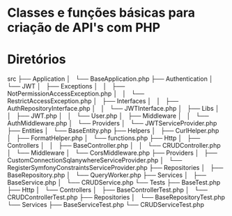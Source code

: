 # Classes e funções básicas para criação de API's com PHP

# Diretórios
src
├── Application
│   └── BaseApplication.php
├── Authentication
│   └── JWT
│       ├── Exceptions
│       │   ├── NotPermissionAccessException.php
│       │   └── RestrictAccessException.php
│       ├── Interfaces
│       │   ├── AuthRepositoryInterface.php
│       │   └── JWTInterface.php
│       ├── Libs
│       │   ├── JWT.php
│       │   └── User.php
│       ├── Middleware
│       │   └── AuthMiddleware.php
│       └── Providers
│           └── JWTServiceProvider.php
├── Entities
│   └── BaseEntity.php
├── Helpers
│   ├── CurlHelper.php
│   ├── FormatHelper.php
│   └── functions.php
├── Http
│   ├── Controllers
│   │   ├── BaseController.php
│   │   └── CRUDController.php
│   └── Middleware
│       └── CorsMiddleware.php
├── Providers
│   ├── CustomConnectionSqlanywhereServiceProvider.php
│   └── RegisterSymfonyConstraintsServiceProvider.php
├── Repositories
│   ├── BaseRepository.php
│   └── QueryWorker.php
├── Services
│   ├── BaseService.php
│   └── CRUDService.php
└── Tests
    ├── BaseTest.php
    ├── Http
    │   └── Controllers
    │       ├── BaseControllerTest.php
    │       └── CRUDControllerTest.php
    ├── Repositories
    │   └── BaseRepositoryTest.php
    └── Services
        ├── BaseServiceTest.php
        └── CRUDServiceTest.php
